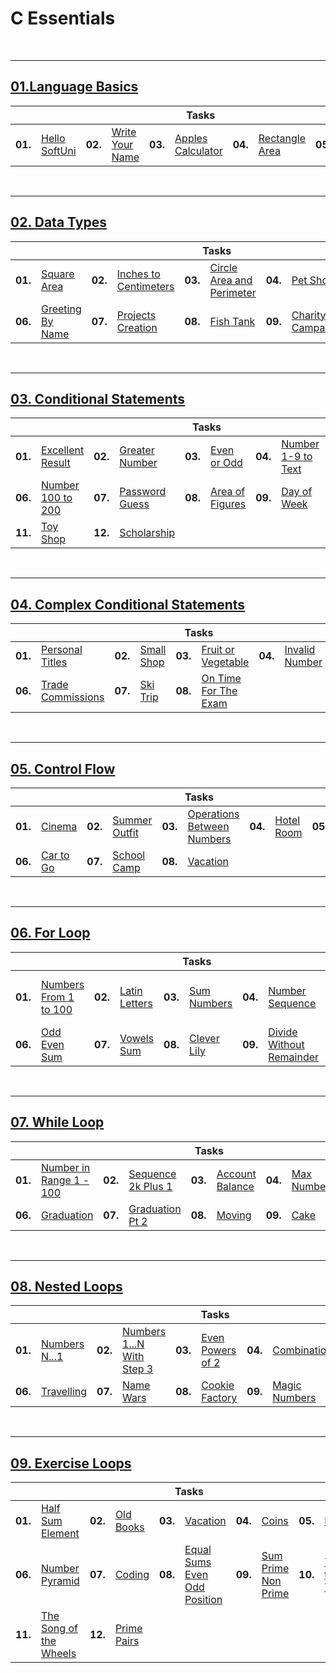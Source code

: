 # C Essentials

<br/>

---

## <a href="https://github.com/radrex/SoftuniCourses/tree/master/Open%20Courses/C%20Essentials/01.Language%20Basics">01.Language Basics</a>

<table>
  <thead>
    <tr>
      <th colspan="10" style="text-align:center;">Tasks</th>
    </tr>
  </thead>
  <tbody>
    <tr>
      <td><b>01.</b></td>
      <td><a href="https://github.com/radrex/SoftuniCourses/blob/master/Open%20Courses/C%20Essentials/01.Language%20Basics/P01_HelloSoftUni/main.c">Hello SoftUni</a></td>
      <td><b>02.</b></td>
      <td><a href="https://github.com/radrex/SoftuniCourses/blob/master/Open%20Courses/C%20Essentials/01.Language%20Basics/P02_WriteYourName/main.c">Write Your Name</a></td>
      <td><b>03.</b></td>
      <td><a href="https://github.com/radrex/SoftuniCourses/blob/master/Open%20Courses/C%20Essentials/01.Language%20Basics/P03_ApplesCalculator/main.c">Apples Calculator</a></td>
      <td><b>04.</b></td>
      <td><a href="https://github.com/radrex/SoftuniCourses/blob/master/Open%20Courses/C%20Essentials/01.Language%20Basics/P04_RectangleArea/main.c">Rectangle Area</a></td>
      <td><b>05.</b></td>
      <td><a href="https://github.com/radrex/SoftuniCourses/blob/master/Open%20Courses/C%20Essentials/01.Language%20Basics/P05_PitagorasProblem/main.c">Pitagoras Problem</a></td>
    </tr>
  </tbody>
</table>
<br/>

---

## <a href="https://github.com/radrex/SoftuniCourses/tree/master/Open%20Courses/C%20Essentials/02.Data%20Types">02. Data Types</a>

<table>
  <thead>
    <tr>
      <th colspan="10" style="text-align:center;">Tasks</th>
    </tr>
  </thead>
  <tbody>
    <tr>
      <td><b>01.</b></td>
      <td><a href="https://github.com/radrex/SoftuniCourses/blob/master/Open%20Courses/C%20Essentials/02.Data%20Types/P01_SquareArea/main.c">Square Area</a></td>
      <td><b>02.</b></td>
      <td><a href="https://github.com/radrex/SoftuniCourses/blob/master/Open%20Courses/C%20Essentials/02.Data%20Types/P02_InchesToCentimeters/main.c">Inches to Centimeters</a></td>
      <td><b>03.</b></td>
      <td><a href="https://github.com/radrex/SoftuniCourses/blob/master/Open%20Courses/C%20Essentials/02.Data%20Types/P03_CircleAreaAndPerimeter/main.c">Circle Area and Perimeter</a></td>
      <td><b>04.</b></td>
      <td><a href="https://github.com/radrex/SoftuniCourses/blob/master/Open%20Courses/C%20Essentials/02.Data%20Types/P04_PetShop/main.c">Pet Shop</a></td>
      <td><b>05.</b></td>
      <td><a href="https://github.com/radrex/SoftuniCourses/blob/master/Open%20Courses/C%20Essentials/02.Data%20Types/P05_YardGreening/main.c">Yard Greening</a></td>
    </tr>
    <tr>
      <td><b>06.</b></td>
      <td><a href="https://github.com/radrex/SoftuniCourses/blob/master/Open%20Courses/C%20Essentials/02.Data%20Types/P06_GreetingByName/main.c">Greeting By Name</a></td>
      <td><b>07.</b></td>
      <td><a href="https://github.com/radrex/SoftuniCourses/blob/master/Open%20Courses/C%20Essentials/02.Data%20Types/P07_ProjectsCreation/main.c">Projects Creation</a></td>
      <td><b>08.</b></td>
      <td><a href="https://github.com/radrex/SoftuniCourses/blob/master/Open%20Courses/C%20Essentials/02.Data%20Types/P08_FishTank/main.c">Fish Tank</a></td>
      <td><b>09.</b></td>
      <td><a href="https://github.com/radrex/SoftuniCourses/blob/master/Open%20Courses/C%20Essentials/02.Data%20Types/P09_CharityCampaign/main.c">Charity Campaign</a></td>
      <td colspan="2"></td>
    </tr>
  </tbody> 
</table>
<br/>

---

## <a href="https://github.com/radrex/SoftuniCourses/tree/master/Open%20Courses/C%20Essentials/03.Conditional%20Statements">03. Conditional Statements</a>

<table>
  <thead>
    <tr>
      <th colspan="10" style="text-align:center;">Tasks</th>
    </tr>
  </thead>
  <tbody>
    <tr>
      <td><b>01.</b></td>
      <td><a href="https://github.com/radrex/SoftuniCourses/blob/master/Open%20Courses/C%20Essentials/03.Conditional%20Statements/P01_ExcellentResult/main.c">Excellent Result</a></td>
      <td><b>02.</b></td>
      <td><a href="https://github.com/radrex/SoftuniCourses/blob/master/Open%20Courses/C%20Essentials/03.Conditional%20Statements/P02_GreaterNumber/main.c">Greater Number</a></td>
      <td><b>03.</b></td>
      <td><a href="https://github.com/radrex/SoftuniCourses/blob/master/Open%20Courses/C%20Essentials/03.Conditional%20Statements/P03_EvenOrOdd/main.c">Even or Odd</a></td>
      <td><b>04.</b></td>
      <td><a href="https://github.com/radrex/SoftuniCourses/blob/master/Open%20Courses/C%20Essentials/03.Conditional%20Statements/P04_Number1To9ToText/main.c">Number 1-9 to Text</a></td>
      <td><b>05.</b></td>
      <td><a href="https://github.com/radrex/SoftuniCourses/blob/master/Open%20Courses/C%20Essentials/03.Conditional%20Statements/P05_3EqualNumbers/main.c">3 Equal Numbers</a></td>
    </tr>
    <tr>
      <td><b>06.</b></td>
      <td><a href="https://github.com/radrex/SoftuniCourses/blob/master/Open%20Courses/C%20Essentials/03.Conditional%20Statements/P06_Number100To200/main.c">Number 100 to 200</a></td>
      <td><b>07.</b></td>
      <td><a href="https://github.com/radrex/SoftuniCourses/blob/master/Open%20Courses/C%20Essentials/03.Conditional%20Statements/P07_PasswordGuess/main.c">Password Guess</a></td>
      <td><b>08.</b></td>
      <td><a href="https://github.com/radrex/SoftuniCourses/blob/master/Open%20Courses/C%20Essentials/03.Conditional%20Statements/P08_AreaOfFigures/main.c">Area of Figures</a></td>
      <td><b>09.</b></td>
      <td><a href="https://github.com/radrex/SoftuniCourses/blob/master/Open%20Courses/C%20Essentials/03.Conditional%20Statements/P09_DayOfWeek/main.c">Day of Week</a></td>
      <td><b>10.</b></td>
      <td><a href="https://github.com/radrex/SoftuniCourses/blob/master/Open%20Courses/C%20Essentials/03.Conditional%20Statements/P10_AnimalType/main.c">Animal Type</a></td>
    </tr>
    <tr>
      <td><b>11.</b></td>
      <td><a href="https://github.com/radrex/SoftuniCourses/blob/master/Open%20Courses/C%20Essentials/03.Conditional%20Statements/P11_ToyShop/main.c">Toy Shop</a></td>
      <td><b>12.</b></td>
      <td><a href="https://github.com/radrex/SoftuniCourses/blob/master/Open%20Courses/C%20Essentials/03.Conditional%20Statements/P12_Scholarship/main.c">Scholarship</a></td>
      <td colspan="6"></td>
    </tr>
  </tbody>
</table>
<br/>

---

## <a href="https://github.com/radrex/SoftuniCourses/tree/master/Open%20Courses/C%20Essentials/04.Complex%20Conditional%20Statements">04. Complex Conditional Statements</a>

<table>
  <thead>
    <tr>
      <th colspan="10" style="text-align:center;">Tasks</th>
    </tr>
  </thead>
  <tbody>
    <tr>
      <td><b>01.</b></td>
      <td><a href="https://github.com/radrex/SoftuniCourses/blob/master/Open%20Courses/C%20Essentials/04.Complex%20Conditional%20Statements/P01_PersonalTitles/main.c">Personal Titles</a></td>
      <td><b>02.</b></td>
      <td><a href="https://github.com/radrex/SoftuniCourses/blob/master/Open%20Courses/C%20Essentials/04.Complex%20Conditional%20Statements/P02_SmallShop/main.c">Small Shop</a></td>
      <td><b>03.</b></td>
      <td><a href="https://github.com/radrex/SoftuniCourses/blob/master/Open%20Courses/C%20Essentials/04.Complex%20Conditional%20Statements/P03_FruitOrVegetable/main.c">Fruit or Vegetable</a></td>
      <td><b>04.</b></td>
      <td><a href="https://github.com/radrex/SoftuniCourses/blob/master/Open%20Courses/C%20Essentials/04.Complex%20Conditional%20Statements/P04_InvalidNumber/main.c">Invalid Number</a></td>
      <td><b>05.</b></td>
      <td><a href="https://github.com/radrex/SoftuniCourses/blob/master/Open%20Courses/C%20Essentials/04.Complex%20Conditional%20Statements/P05_FruitShop/main.c">Fruit Shop</a></td>
    </tr>
    <tr>
      <td><b>06.</b></td>
      <td><a href="https://github.com/radrex/SoftuniCourses/blob/master/Open%20Courses/C%20Essentials/04.Complex%20Conditional%20Statements/P06_TradeCommissions/main.c">Trade Commissions</a></td>
      <td><b>07.</b></td>
      <td><a href="https://github.com/radrex/SoftuniCourses/blob/master/Open%20Courses/C%20Essentials/04.Complex%20Conditional%20Statements/P07_SkiTrip/main.c">Ski Trip</a></td>
      <td><b>08.</b></td>
      <td><a href="https://github.com/radrex/SoftuniCourses/blob/master/Open%20Courses/C%20Essentials/04.Complex%20Conditional%20Statements/P08_OnTimeForTheExam/main.c">On Time For The Exam</a></td>
      <td colspan="4"></td>
    </tr>
  </tbody>
</table>
<br/>

---

## <a href="https://github.com/radrex/SoftuniCourses/tree/master/Open%20Courses/C%20Essentials/05.Control%20Flow">05. Control Flow</a>

<table>
  <thead>
    <tr>
      <th colspan="10" style="text-align:center;">Tasks</th>
    </tr>
  </thead>
  <tbody>
    <tr>
      <td><b>01.</b></td>
      <td><a href="https://github.com/radrex/SoftuniCourses/blob/master/Open%20Courses/C%20Essentials/05.Control%20Flow/P01_Cinema/main.c">Cinema</a></td>
      <td><b>02.</b></td>
      <td><a href="https://github.com/radrex/SoftuniCourses/blob/master/Open%20Courses/C%20Essentials/05.Control%20Flow/P02_SummerOutfit/main.c">Summer Outfit</a></td>
      <td><b>03.</b></td>
      <td><a href="https://github.com/radrex/SoftuniCourses/blob/master/Open%20Courses/C%20Essentials/05.Control%20Flow/P03_OperationsBetweenNumbers/main.c">Operations Between Numbers</a></td>
      <td><b>04.</b></td>
      <td><a href="https://github.com/radrex/SoftuniCourses/blob/master/Open%20Courses/C%20Essentials/05.Control%20Flow/P04_HotelRoom/main.c">Hotel Room</a></td>
      <td><b>05.</b></td>
      <td><a href="https://github.com/radrex/SoftuniCourses/blob/master/Open%20Courses/C%20Essentials/05.Control%20Flow/P05_Volleyball/main.c">Volleyball</a></td>
    </tr>
    <tr>
      <td><b>06.</b></td>
      <td><a href="https://github.com/radrex/SoftuniCourses/blob/master/Open%20Courses/C%20Essentials/05.Control%20Flow/P06_CarToGo/main.c">Car to Go</a></td>
      <td><b>07.</b></td>
      <td><a href="https://github.com/radrex/SoftuniCourses/blob/master/Open%20Courses/C%20Essentials/05.Control%20Flow/P07_%20SchoolCamp/main.c">School Camp</a></td>
      <td><b>08.</b></td>
      <td><a href="https://github.com/radrex/SoftuniCourses/blob/master/Open%20Courses/C%20Essentials/05.Control%20Flow/P08_Vacation/main.c">Vacation</a></td>
      <td colspan="4"></td>
    </tr>
  </tbody>
</table>
<br/>

---

## <a href="https://github.com/radrex/SoftuniCourses/tree/master/Open%20Courses/C%20Essentials/06.For%20Loop">06. For Loop</a>

<table>
  <thead>
    <tr>
      <th colspan="10" style="text-align:center;">Tasks</th>
    </tr>
  </thead>
  <tbody>
    <tr>
      <td><b>01.</b></td>
      <td><a href="https://github.com/radrex/SoftuniCourses/blob/master/Open%20Courses/C%20Essentials/06.For%20Loop/P01_NumbersFrom1To100/main.c">Numbers From 1 to 100</a></td>
      <td><b>02.</b></td>
      <td><a href="https://github.com/radrex/SoftuniCourses/blob/master/Open%20Courses/C%20Essentials/06.For%20Loop/P02_LatinLetters/main.c">Latin Letters</a></td>
      <td><b>03.</b></td>
      <td><a href="https://github.com/radrex/SoftuniCourses/blob/master/Open%20Courses/C%20Essentials/06.For%20Loop/P03_SumNumbers/main.c">Sum Numbers</a></td>
      <td><b>04.</b></td>
      <td><a href="https://github.com/radrex/SoftuniCourses/blob/master/Open%20Courses/C%20Essentials/06.For%20Loop/P04_NumberSequence/main.c">Number Sequence</a></td>
      <td><b>05.</b></td>
      <td><a href="https://github.com/radrex/SoftuniCourses/blob/master/Open%20Courses/C%20Essentials/06.For%20Loop/P05_LeftAndRightSum/main.c">Left and Right Sum</a></td>
    </tr>
    <tr>
      <td><b>06.</b></td>
      <td><a href="https://github.com/radrex/SoftuniCourses/blob/master/Open%20Courses/C%20Essentials/06.For%20Loop/P06_OddEvenSum/main.c">Odd Even Sum</a></td>
      <td><b>07.</b></td>
      <td><a href="https://github.com/radrex/SoftuniCourses/blob/master/Open%20Courses/C%20Essentials/06.For%20Loop/P07_VowelsSum/main.c">Vowels Sum</a></td>
      <td><b>08.</b></td>
      <td><a href="https://github.com/radrex/SoftuniCourses/blob/master/Open%20Courses/C%20Essentials/06.For%20Loop/P08_CleverLily/main.c">Clever Lily</a></td>
      <td><b>09.</b></td>
      <td><a href="https://github.com/radrex/SoftuniCourses/blob/master/Open%20Courses/C%20Essentials/06.For%20Loop/P09_DivideWithoutRemainder/main.c">Divide Without Remainder</a></td>
      <td colspan="2"></td>
    </tr>
  </tbody>
</table>
<br/>

---

## <a href="https://github.com/radrex/SoftuniCourses/tree/master/Open%20Courses/C%20Essentials/07.While%20Loop">07. While Loop</a>

<table>
  <thead>
    <tr>
      <th colspan="10" style="text-align:center;">Tasks</th>
    </tr>
  </thead>
  <tbody>
    <tr>
      <td><b>01.</b></td>
      <td><a href="https://github.com/radrex/SoftuniCourses/blob/master/Open%20Courses/C%20Essentials/07.While%20Loop/P01_NumberInRange1To100/main.c">Number in Range 1 - 100</a></td>
      <td><b>02.</b></td>
      <td><a href="https://github.com/radrex/SoftuniCourses/blob/master/Open%20Courses/C%20Essentials/07.While%20Loop/P02_Sequence2kPlus1/main.c">Sequence 2k Plus 1</a></td>
      <td><b>03.</b></td>
      <td><a href="https://github.com/radrex/SoftuniCourses/blob/master/Open%20Courses/C%20Essentials/07.While%20Loop/P03_AccountBalance/main.c">Account Balance</a></td>
      <td><b>04.</b></td>
      <td><a href="https://github.com/radrex/SoftuniCourses/blob/master/Open%20Courses/C%20Essentials/07.While%20Loop/P04_MaxNumber/main.c">Max Number</a></td>
      <td><b>05.</b></td>
      <td><a href="https://github.com/radrex/SoftuniCourses/blob/master/Open%20Courses/C%20Essentials/07.While%20Loop/P05_MinNumber/main.c">Min Number</a></td>
    </tr>
    <tr>
      <td><b>06.</b></td>
      <td><a href="https://github.com/radrex/SoftuniCourses/blob/master/Open%20Courses/C%20Essentials/07.While%20Loop/P06_Graduation/main.c">Graduation</a></td>
      <td><b>07.</b></td>
      <td><a href="https://github.com/radrex/SoftuniCourses/blob/master/Open%20Courses/C%20Essentials/07.While%20Loop/P07_GraduationPt2/main.c">Graduation Pt 2</a></td>
      <td><b>08.</b></td>
      <td><a href="https://github.com/radrex/SoftuniCourses/blob/master/Open%20Courses/C%20Essentials/07.While%20Loop/P08_Moving/main.c">Moving</a></td>
      <td><b>09.</b></td>
      <td><a href="https://github.com/radrex/SoftuniCourses/blob/master/Open%20Courses/C%20Essentials/07.While%20Loop/P09_Cake/main.c">Cake</a></td>
      <td colspan="2"></td>
    </tr>
  </tbody>
</table>
<br/>

---

## <a href="https://github.com/radrex/SoftuniCourses/tree/master/Open%20Courses/C%20Essentials/08.Nested%20Loops">08. Nested Loops</a>

<table>
  <thead>
    <tr>
      <th colspan="10" style="text-align:center;">Tasks</th>
    </tr>
  </thead>
  <tbody>
    <tr>
      <td><b>01.</b></td>
      <td><a href="https://github.com/radrex/SoftuniCourses/blob/master/Open%20Courses/C%20Essentials/08.Nested%20Loops/P01_NumbersNto1/main.c">Numbers N...1</a></td>
      <td><b>02.</b></td>
      <td><a href="https://github.com/radrex/SoftuniCourses/blob/master/Open%20Courses/C%20Essentials/08.Nested%20Loops/P02_Numbers1toNWithStep3/main.c">Numbers 1...N With Step 3</a></td>
      <td><b>03.</b></td>
      <td><a href="https://github.com/radrex/SoftuniCourses/blob/master/Open%20Courses/C%20Essentials/08.Nested%20Loops/P03_EvenPowersOf2/main.c">Even Powers of 2</a></td>
      <td><b>04.</b></td>
      <td><a href="https://github.com/radrex/SoftuniCourses/blob/master/Open%20Courses/C%20Essentials/08.Nested%20Loops/P04_Combination/main.c">Combination</a></td>
      <td><b>05.</b></td>
      <td><a href="https://github.com/radrex/SoftuniCourses/blob/master/Open%20Courses/C%20Essentials/08.Nested%20Loops/P05_Building/main.c">Building</a></td>
    </tr>
    <tr>
      <td><b>06.</b></td>
      <td><a href="https://github.com/radrex/SoftuniCourses/blob/master/Open%20Courses/C%20Essentials/08.Nested%20Loops/P06_Travelling/main.c">Travelling</a></td>
      <td><b>07.</b></td>
      <td><a href="https://github.com/radrex/SoftuniCourses/blob/master/Open%20Courses/C%20Essentials/08.Nested%20Loops/P07_NameWars/main.c">Name Wars</a></td>
      <td><b>08.</b></td>
      <td><a href="https://github.com/radrex/SoftuniCourses/blob/master/Open%20Courses/C%20Essentials/08.Nested%20Loops/P08_CookieFactory/main.c">Cookie Factory</a></td>
      <td><b>09.</b></td>
      <td><a href="https://github.com/radrex/SoftuniCourses/blob/master/Open%20Courses/C%20Essentials/08.Nested%20Loops/P09_MagicNumbers/main.c">Magic Numbers</a></td>
      <td><b>10.</b></td>
      <td><a href="https://github.com/radrex/SoftuniCourses/blob/master/Open%20Courses/C%20Essentials/08.Nested%20Loops/P10_PasswordGenerator/main.c">Password Generator</a></td>
    </tr>
  </tbody>
</table>
<br/>

---

## <a href="https://github.com/radrex/SoftuniCourses/tree/master/Open%20Courses/C%20Essentials/09.Exercise%20Loops">09. Exercise Loops</a>

<table>
  <thead>
    <tr>
      <th colspan="10" style="text-align:center;">Tasks</th>
    </tr>
  </thead>
  <tbody>
    <tr>
      <td><b>01.</b></td>
      <td><a href="https://github.com/radrex/SoftuniCourses/blob/master/Open%20Courses/C%20Essentials/09.Exercise%20Loops/P01_HalfSumElement/main.c">Half Sum Element</a></td>
      <td><b>02.</b></td>
      <td><a href="https://github.com/radrex/SoftuniCourses/blob/master/Open%20Courses/C%20Essentials/09.Exercise%20Loops/P02_OldBooks/main.c">Old Books</a></td>
      <td><b>03.</b></td>
      <td><a href="https://github.com/radrex/SoftuniCourses/blob/master/Open%20Courses/C%20Essentials/09.Exercise%20Loops/P03_Vacation/main.c">Vacation</a></td>
      <td><b>04.</b></td>
      <td><a href="https://github.com/radrex/SoftuniCourses/blob/master/Open%20Courses/C%20Essentials/09.Exercise%20Loops/P04_Coins/main.c">Coins</a></td>
      <td><b>05.</b></td>
      <td><a href="https://github.com/radrex/SoftuniCourses/blob/master/Open%20Courses/C%20Essentials/09.Exercise%20Loops/P05_Matrix/main.c">Matrix</a></td>
    </tr>
    <tr>
      <td><b>06.</b></td>
      <td><a href="https://github.com/radrex/SoftuniCourses/blob/master/Open%20Courses/C%20Essentials/09.Exercise%20Loops/P06_NumberPyramid/main.c">Number Pyramid</a></td>
      <td><b>07.</b></td>
      <td><a href="https://github.com/radrex/SoftuniCourses/blob/master/Open%20Courses/C%20Essentials/09.Exercise%20Loops/P07_Coding/main.c">Coding</a></td>
      <td><b>08.</b></td>
      <td><a href="https://github.com/radrex/SoftuniCourses/blob/master/Open%20Courses/C%20Essentials/09.Exercise%20Loops/P08_EqualSumsEvenOddPosition/main.c">Equal Sums Even Odd Position</a></td>
      <td><b>09.</b></td>
      <td><a href="https://github.com/radrex/SoftuniCourses/blob/master/Open%20Courses/C%20Essentials/09.Exercise%20Loops/P09_SumPrimeNonPrime/main.c">Sum Prime Non Prime</a></td>
      <td><b>10.</b></td>
      <td><a href="https://github.com/radrex/SoftuniCourses/blob/master/Open%20Courses/C%20Essentials/09.Exercise%20Loops/P10_TrainTheTrainers/main.c">Train the Trainers</a></td>
    </tr>
    <tr>
      <td><b>11.</b></td>
      <td><a href="https://github.com/radrex/SoftuniCourses/blob/master/Open%20Courses/C%20Essentials/09.Exercise%20Loops/P11_TheSongOfTheWheels/main.c">The Song of the Wheels</a></td>
      <td><b>12.</b></td>
      <td><a href="https://github.com/radrex/SoftuniCourses/blob/master/Open%20Courses/C%20Essentials/09.Exercise%20Loops/P12_PrimePairs/main.c">Prime Pairs</a></td>
      <td colspan="6"></td>
    </tr>
  </tbody>
</table>